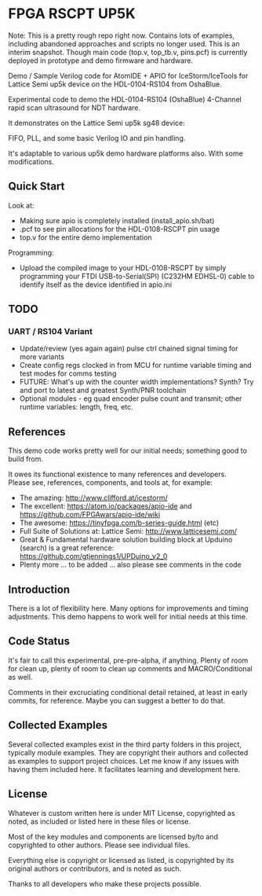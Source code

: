 # FPGA RSCPT UP5K

Note: This is a pretty rough repo right now. Contains lots of examples, including 
abandoned approaches and scripts no longer used. This is an interim snapshot. Though
main code (top.v, top_tb.v, pins.pcf) is currently deployed in prototype and demo 
firmware and hardware.

Demo / Sample Verilog code for AtomIDE + APIO for IceStorm/IceTools for Lattice Semi up5k
device on the HDL-0104-RS104 from OshaBlue.

Experimental code to demo the HDL-0104-RS104 (OshaBlue) 4-Channel rapid scan
ultrasound for NDT hardware.

It demonstrates on the Lattice Semi up5k sg48 device:

FIFO, PLL, and some basic Verilog IO and pin handling.

It's adaptable to various up5k demo hardware platforms also.  With some modifications.



## Quick Start

Look at:
- Making sure apio is completely installed (install_apio.sh/bat)
- <file>.pcf to see pin allocations for the HDL-0108-RSCPT pin usage
- top.v for the entire demo implementation

Programming:
- Upload the compiled image to your HDL-0108-RSCPT by simply programming your
FTDI USB-to-Serial(SPI) (C232HM EDHSL-0) cable to identify itself as the device
identified in apio.ini



## TODO

### UART / RS104 Variant

- Update/review (yes again again) pulse ctrl chained signal timing for more variants
- Create config regs clocked in from MCU for runtime variable timing and test modes for comms testing
- FUTURE: What's up with the counter width implementations? Synth? Try and port to latest and greatest Synth/PNR toolchain
- Optional modules - eg quad encoder pulse count and transmit; other runtime variables: length, freq, etc.




## References

This demo code works pretty well for our initial needs; something good to build
from.

It owes its functional existence to many references and developers.  
Please see, references, components, and tools at, for example:

- The amazing: http://www.clifford.at/icestorm/
- The excellent: https://atom.io/packages/apio-ide and https://github.com/FPGAwars/apio-ide/wiki
- The awesome: https://tinyfpga.com/b-series-guide.html (etc)
- Full Suite of Solutions at: Lattice Semi: http://www.latticesemi.com/
- Great & Fundamental hardware solution building block at Upduino (search) is a great reference: https://github.com/gtjennings1/UPDuino_v2_0
- Plenty more ... to be added ... also please see comments in the code




## Introduction

There is a lot of flexibility here.  Many options for improvements and timing
adjustments.  This demo happens to work well for initial needs at this time.



## Code Status

It's fair to call this experimental, pre-pre-alpha, if anything.  Plenty of room
for clean up, plenty of room to clean up comments and MACRO/Conditional as well.

Comments in their excruciating conditional detail retained, at least in early
commits, for reference.  Maybe you can suggest a better to do that.




## Collected Examples

Several collected examples exist in the third party folders in this project,
typically module examples.  They are copyright their authors and collected
as examples to support project choices.  Let me know if any issues with having
them included here.  It facilitates learning and development here.



## License

Whatever is custom written here is under MIT License, copyrighted as noted, as
included or listed here in these files or license.

Most of the key modules and components are licensed by/to and copyrighted to
other authors.  Please see individual files.

Everything else is copyright or licensed as listed, is copyrighted by its
original authors or contributors, and is noted as such.

Thanks to all developers who make these projects possible.
